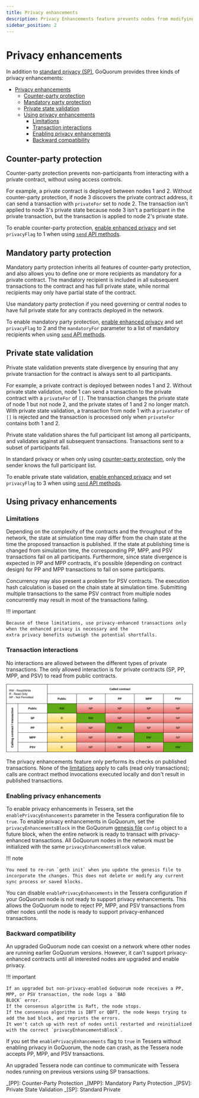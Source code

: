 ```yaml
---
title: Privacy enhancements
description: Privacy Enhancements feature prevents nodes from modifying contracts they are not party with.
sidebar_position: 2
---
```


# Privacy enhancements

In addition to [standard privacy (SP)](private-and-public.md#private-transactions), GoQuorum provides three kinds of privacy enhancements:

- [Privacy enhancements](#privacy-enhancements)
  - [Counter-party protection](#counter-party-protection)
  - [Mandatory party protection](#mandatory-party-protection)
  - [Private state validation](#private-state-validation)
  - [Using privacy enhancements](#using-privacy-enhancements)
    - [Limitations](#limitations)
    - [Transaction interactions](#transaction-interactions)
    - [Enabling privacy enhancements](#enabling-privacy-enhancements)
    - [Backward compatibility](#backward-compatibility)

## Counter-party protection

Counter-party protection prevents non-participants from interacting with a private contract, without using access controls.

For example, a private contract is deployed between nodes 1 and 2. Without counter-party protection, if node 3 discovers the private contract address, it can send a transaction with `privateFor` set to node 2. The transaction isn't applied to node 3's private state because node 3 isn't a participant in the private transaction, but the transaction is applied to node 2's private state.

To enable counter-party protection, [enable enhanced privacy](#enabling-privacy-enhancements) and set `privacyFlag` to 1 when using [`send` API methods](../../reference/api-methods.md#privacy-methods).

## Mandatory party protection

Mandatory party protection inherits all features of counter-party protection, and also allows you to define one or more recipients as mandatory for a private contract. The mandatory recipient is included in all subsequent transactions to the contract and has full private state, while normal recipients may only have partial state of the contract.

Use mandatory party protection if you need governing or central nodes to have full private state for any contracts deployed in the network.

To enable mandatory party protection, [enable enhanced privacy](#enabling-privacy-enhancements) and set `privacyFlag` to 2 and the `mandatoryFor` parameter to a list of mandatory recipients when using [`send` API methods](../../reference/api-methods.md#privacy-methods).

## Private state validation

Private state validation prevents state divergence by ensuring that any private transaction for the contract is always sent to all participants.

For example, a private contract is deployed between nodes 1 and 2. Without private state validation, node 1 can send a transaction to the private contract with a `privateFor` of `[]`. The transaction changes the private state of node 1 but not node 2, and the private states of 1 and 2 no longer match. With private state validation, a transaction from node 1 with a `privateFor` of `[]` is rejected and the transaction is processed only when `privateFor` contains both 1 and 2.

Private state validation shares the full participant list among all participants, and validates against all subsequent transactions. Transactions sent to a subset of participants fail.

In standard privacy or when only using [counter-party protection](#counter-party-protection), only the sender knows the full participant list.

To enable private state validation, [enable enhanced privacy](#enabling-privacy-enhancements) and set `privacyFlag` to 3 when using [`send` API methods](../../reference/api-methods.md#privacy-methods).

## Using privacy enhancements

### Limitations

Depending on the complexity of the contracts and the throughput of the network, the state at simulation time may differ from the chain state at the time the proposed transaction is published. If the state at publishing time is changed from simulation time, the corresponding PP, MPP, and PSV transactions fail on all participants. Furthermore, since state divergence is expected in PP and MPP contracts, it's possible (depending on contract design) for PP and MPP transactions to fail on some participants.

Concurrency may also present a problem for PSV contracts. The execution hash calculation is based on the chain state at simulation time. Submitting multiple transactions to the same PSV contract from multiple nodes concurrently may result in most of the transactions failing.

!!! important

    Because of these limitations, use privacy-enhanced transactions only when the enhanced privacy is necessary and the
    extra privacy benefits outweigh the potential shortfalls.

### Transaction interactions

No interactions are allowed between the different types of private transactions. The only allowed interaction is for private contracts (SP, PP, MPP, and PSV) to read from public contracts.

![Contract interaction matrix](../../images/PrivacyEnhancements_Contract_Interaction_Matrix.png)

The privacy enhancements feature only performs its checks on published transactions. None of the [limitations](#limitations) apply to calls (read only transactions); calls are contract method invocations executed locally and don't result in published transactions.

### Enabling privacy enhancements

To enable privacy enhancements in Tessera, set the `enablePrivacyEnhancements` parameter in the Tessera configuration file to `true`. To enable privacy enhancements in GoQuorum, set the `privacyEnhancementsBlock` in the GoQuorum [genesis file](../../configure-and-manage/configure/genesis-file/genesis-options.md) `config` object to a future block, when the entire network is ready to transact with privacy-enhanced transactions. All GoQuorum nodes in the network must be initialized with the same `privacyEnhancementsBlock` value.

!!! note

    You need to re-run `geth init` when you update the genesis file to incorporate the changes. This does not delete or modify any current sync process or saved blocks.

You can disable `enablePrivacyEnhancements` in the Tessera configuration if your GoQuorum node is not ready to support privacy enhancements. This allows the GoQuorum node to reject PP, MPP, and PSV transactions from other nodes until the node is ready to support privacy-enhanced transactions.

### Backward compatibility

An upgraded GoQuorum node can coexist on a network where other nodes are running earlier GoQuorum versions. However, it can't support privacy-enhanced contracts until all interested nodes are upgraded and enable privacy.

!!! important

    If an upgraded but non-privacy-enabled GoQuorum node receives a PP, MPP, or PSV transaction, the node logs a `BAD
    BLOCK` error.
    If the consensus algorithm is Raft, the node stops.
    If the consensus algorithm is IBFT or QBFT, the node keeps trying to add the bad block, and reprints the errors.
    It won't catch up with rest of nodes until restarted and reinitialized with the correct `privacyEnhancementsBlock`.

If you set the `enablePrivacyEnhancements` flag to `true` in Tessera without enabling privacy in GoQuorum, the node can crash, as the Tessera node accepts PP, MPP, and PSV transactions.

An upgraded Tessera node can continue to communicate with Tessera nodes running on previous versions using SP transactions.

_[PP]: Counter-Party Protection _[MPP]: Mandatory Party Protection _[PSV]: Private State Validation _[SP]: Standard Private

